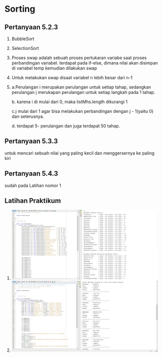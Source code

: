 # Sorting
## Pertanyaan 5.2.3
1. BubbleSort
2. SelectionSort
3. Proses swap adalah sebuah proses pertukaran variabe saat proses perbandingan variabel. terdapat pada if-else, dimana nilai akan disimpan di variabel temp kemudian dilakukan swap
4. Untuk melakukan swap disaat variabel n lebih besar dari n-1
5. a.Perulangan i merupakan perulangan untuk setiap tahap, sedangkan perulangan j merukapan perulangan untuk setiap langkah pada 1 tahap.

    b. karena i di mulai dari 0, maka listMhs.length dikurangi 1

    c.j mulai dari 1 agar bisa melakukan perbandingan dengan j - 1(yaitu 0) dan seterusnya.

    d. terdapat 5- perulangan dan juga terdapat 50 tahap.

## Pertanyaan 5.3.3
untuk mencari sebuah nilai yang paling kecil dan menggersernya ke paling kiri

## Pertanyaan 5.4.3
sudah pada Latihan nomor 1

## Latihan Praktikum
1. <img src = satu.jpg >
2. <img src  = dua.jpg>